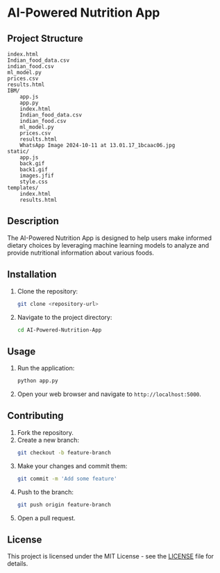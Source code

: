 # AI-Powered Nutrition App

## Project Structure

```
index.html
Indian_food_data.csv
indian_food.csv
ml_model.py
prices.csv
results.html
IBM/
    app.js
    app.py
    index.html
    Indian_food_data.csv
    indian_food.csv
    ml_model.py
    prices.csv
    results.html
    WhatsApp Image 2024-10-11 at 13.01.17_1bcaac06.jpg
static/
    app.js
    back.gif
    back1.gif
    images.jfif
    style.css
templates/
    index.html
    results.html
```

## Description

The AI-Powered Nutrition App is designed to help users make informed dietary choices by leveraging machine learning models to analyze and provide nutritional information about various foods.

## Installation

1. Clone the repository:
    ```sh
    git clone <repository-url>
    ```
2. Navigate to the project directory:
    ```sh
    cd AI-Powered-Nutrition-App
    ```

## Usage

1. Run the application:
    ```sh
    python app.py
    ```
2. Open your web browser and navigate to `http://localhost:5000`.

## Contributing

1. Fork the repository.
2. Create a new branch:
    ```sh
    git checkout -b feature-branch
    ```
3. Make your changes and commit them:
    ```sh
    git commit -m 'Add some feature'
    ```
4. Push to the branch:
    ```sh
    git push origin feature-branch
    ```
5. Open a pull request.

## License

This project is licensed under the MIT License - see the [LICENSE](LICENSE) file for details.